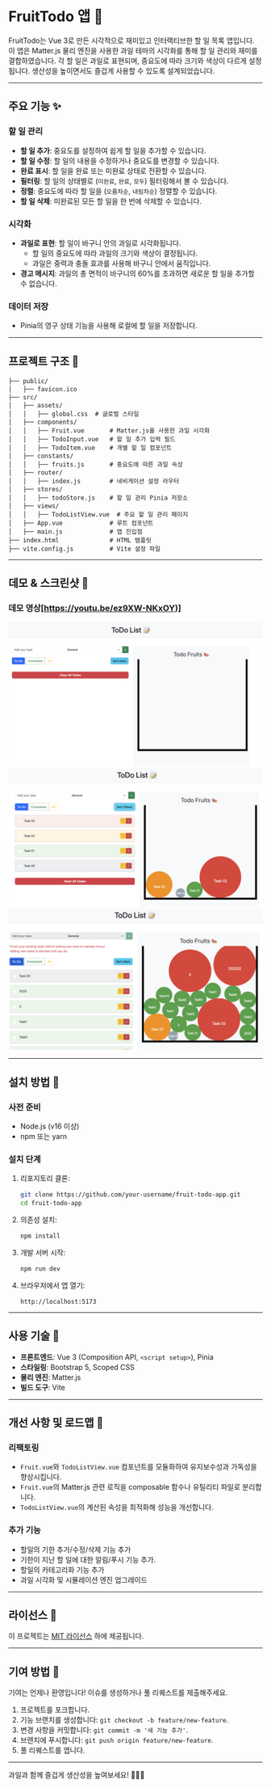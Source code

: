 # FruitTodo 앱 🍉

FruitTodo는 Vue 3로 만든 시각적으로 재미있고 인터랙티브한 할 일 목록 앱입니다. 이 앱은 Matter.js 물리 엔진을 사용한 과일 테마의 시각화를 통해 할 일 관리와 재미를 결합하였습니다. 각 할 일은 과일로 표현되며, 중요도에 따라 크기와 색상이 다르게 설정됩니다. 생산성을 높이면서도 즐겁게 사용할 수 있도록 설계되었습니다.

---

## 주요 기능 ✨

### 할 일 관리
- **할 일 추가**: 중요도를 설정하여 쉽게 할 일을 추가할 수 있습니다.
- **할 일 수정**: 할 일의 내용을 수정하거나 중요도를 변경할 수 있습니다.
- **완료 표시**: 할 일을 완료 또는 미완료 상태로 전환할 수 있습니다.
- **필터링**: 할 일의 상태별로 (`미완료`, `완료`, `모두`) 필터링해서 볼 수 있습니다.
- **정렬**: 중요도에 따라 할 일을 (`오름차순`, `내림차순`) 정렬할 수 있습니다.
- **할 일 삭제**: 미완료된 모든 할 일을 한 번에 삭제할 수 있습니다.

### 시각화
- **과일로 표현**: 할 일이 바구니 안의 과일로 시각화됩니다.
  - 할 일의 중요도에 따라 과일의 크기와 색상이 결정됩니다.
  - 과일은 중력과 충돌 효과를 사용해 바구니 안에서 움직입니다.
- **경고 메시지**: 과일의 총 면적이 바구니의 60%를 초과하면 새로운 할 일을 추가할 수 없습니다.

### 데이터 저장
- Pinia의 영구 상태 기능을 사용해 로컬에 할 일을 저장합니다.

---

## 프로젝트 구조 🐂

```plaintext
├── public/
│   ├── favicon.ico
├── src/
│   ├── assets/
│   │   ├── global.css  # 글로벌 스타일
│   ├── components/
│   │   ├── Fruit.vue       # Matter.js를 사용한 과일 시각화
│   │   ├── TodoInput.vue   # 할 일 추가 입력 필드
│   │   ├── TodoItem.vue    # 개별 할 일 컴포넌트
│   ├── constants/
│   │   ├── fruits.js       # 중요도에 따른 과일 속성
│   ├── router/
│   │   ├── index.js        # 네비게이션 설정 라우터
│   ├── stores/
│   │   ├── todoStore.js    # 할 일 관리 Pinia 저장소
│   ├── views/
│   │   ├── TodoListView.vue  # 주요 할 일 관리 페이지
│   ├── App.vue             # 루트 컴포넌트
│   ├── main.js             # 앱 진입점
├── index.html              # HTML 템플릿
├── vite.config.js          # Vite 설정 파일
```

---

## 데모 & 스크린샷 📸

### 데모 영상[https://youtu.be/ez9XW-NKxOY)]

![alt text](MockUp01.png) 
![alt text](MockUp02.png) 
![alt text](MockUp03.png)

---

## 설치 방법 🚧

### 사전 준비
- Node.js (v16 이상)
- npm 또는 yarn

### 설치 단계
1. 리포지토리 클론:
   ```bash
   git clone https://github.com/your-username/fruit-todo-app.git
   cd fruit-todo-app
   ```

2. 의존성 설치:
   ```bash
   npm install
   ```

3. 개발 서버 시작:
   ```bash
   npm run dev
   ```

4. 브라우저에서 앱 열기:
   ```
   http://localhost:5173
   ```

---

## 사용 기술 🧭

- **프론트엔드**: Vue 3 (Composition API, `<script setup>`), Pinia
- **스타일링**: Bootstrap 5, Scoped CSS
- **물리 엔진**: Matter.js
- **빌드 도구**: Vite

---

## 개선 사항 및 로드맵 🚀

### 리팩토링
- `Fruit.vue`와 `TodoListView.vue` 컴포넌트를 모듈화하여 유지보수성과 가독성을 향상시킵니다.
- `Fruit.vue`의 Matter.js 관련 로직을 composable 함수나 유틸리티 파일로 분리합니다.
- `TodoListView.vue`의 계산된 속성을 최적화해 성능을 개선합니다.

### 추가 기능
- 할일의 기한 추가/수정/삭제 기능 추가
- 기한이 지난 할 일에 대한 알림/푸시 기능 추가.
- 할일의 카테고리화 기능 추가
- 과일 시각화 및 시뮬레이션 엔진 업그레이드

---

## 라이선스 📝

이 프로젝트는 [MIT 라이선스](./LICENSE) 하에 제공됩니다.

---

## 기여 방법 🤝

기여는 언제나 환영입니다! 이슈를 생성하거나 풀 리퀘스트를 제출해주세요.

1. 프로젝트를 포크합니다.
2. 기능 브랜치를 생성합니다: `git checkout -b feature/new-feature`.
3. 변경 사항을 커밋합니다: `git commit -m '새 기능 추가'`.
4. 브랜치에 푸시합니다: `git push origin feature/new-feature`.
5. 풀 리퀘스트를 엽니다.

---

과일과 함께 즐겁게 생산성을 높여보세요! 🍎🍊🍇


